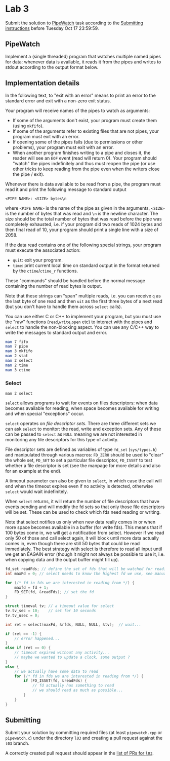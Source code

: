 Lab 3
=====

Submit the solution to [PipeWatch](#pipewatch) task according to the
[Submitting instructions](#submitting) before Tuesday Oct 17 23:59:59.



PipeWatch
---------

Implement a (single threaded) program that watches multiple named pipes for
data: whenever data is available, it reads it from the pipes and writes to
stdout according to the output format below.

## Implementation details

In the following text, to "exit with an error" means to print an error to the
standard error and exit with a non-zero exit status.

Your program will receive names of the pipes to watch as arguments:
- If some of the arguments don't exist, your program must create them (using
  `mkfifo`).
- If some of the arguments refer to existing files that are not pipes, your
  program must exit with an error.
- If opening some of the pipes fails (due to permissions or other problems),
  your program must exit with an error.
- When another program finishes writing to a pipe and closes it, the reader will
  see an `EOF` event (read will return 0). Your program should "watch" the pipes
  indefinitely and thus must reopen the pipe (or use other tricks to keep
  reading from the pipe even when the writers close the pipe / exit).

Whenever there is data available to be read from a pipe, the program must read
it and print the following message to standard output

    <PIPE NAME>: <SIZE> bytes\n

where `<PIPE NAME>` is the name of the pipe as given in the arguments, `<SIZE>`
is the number of bytes that was read and `\n` is the newline character. The size
should be the total number of bytes that was read before the pipe was completely
exhausted, i.e. if your program did two reads of 1024 bytes and then final read
of 10, your program should print a single line with a size of 2058.

If the data read contains one of the following special strings, your program
must execute the associated action:

- `quit`: exit your program.
- `time`: print current local time on standard output in the format returned by
  the `ctime`/`ctime_r` functions.

These "commands" should be handled before the normal message containing the
number of read bytes is output.

Note that these strings can "span" multiple reads, i.e. you can receive `q` as
the last byte of one read and then `uit` as the first three bytes of a next read
(but you don't have to handle them across `select` calls).


You can use either C or C++ to implement your program, but you must use the
"raw" functions (`read`,`write`,`open` etc) to interact with the pipes and
`select` to handle the non-blocking aspect. You can use any C/C++ way to write
the messages to standard output and error.

```sh
man 7 fifo
man 7 pipe
man 3 mkfifo
man 2 stat
man 2 select
man 2 time
man 3 ctime
```

### Select

    man 2 select

`select` allows programs to wait for events on files descriptors: when data
becomes available for reading, when space becomes available for writing and when
special "exceptions" occur.

`select` operates on *file descriptor sets*. There are three different sets we
can ask `select` to monitor: the read, write and exception sets. Any of these
can be passed to `select` as `NULL` meaning we are not interested in monitoring
any file descriptors for this type of activity.

File descriptor sets are defined as variables of type `fd_set` (`sys/types.h`)
and manipulated through various macros: `FD_ZERO` should be used to "clear" the
whole set, `FD_SET` to set a particular file descriptor, `FD_ISSET` to test
whether a file descriptor is set (see the manpage for more details and also for
an example at the end).

A timeout parameter can also be given to `select`, in which case the call will
end when the timeout expires even if no activity is detected, otherwise `select`
would wait indefinitely.

When `select` returns, it will return the number of file descriptors that have
events pending and will modify the fd sets so that only those file descriptors
will be set. These can be used to check which fds need reading or writing.

Note that select notifies us only when new data really comes in or when more
space becomes available in a buffer (for write fds). This means that if 100
bytes come in, we will get a notification from select. However if we read only
50 of those and call select again, it will block until more data actually comes
in, even though there are still 50 bytes that could be read immediately. The
best strategy with select is therefore to read all input until we get an EAGAIN
error (though it might not always be possible to use it, i.e. when copying data
and the output buffer might fill up).


```c++
fd_set readFds; // define the set of fds that will be watched for reading
int maxFd = 0; // select needs to know the highest fd we use, see manual

for (/* fd in fds we are interested in reading from */) {
	maxfd = fd + 1;
	FD_SET(fd, &readFds); // set the fd
}

struct timeval tv; // a timeout value for select
tv.tv_sec = 10;    // set for 10 seconds
tv.tv_usec = 0;

int ret = select(maxFd, &rfds, NULL, NULL, &tv);  // wait...

if (ret == -1) {
	// error happened...
}
else if (ret == 0) {
	// timeout expired without any activity...
	// maybe we wanted to update a clock, some output ?
}
else {
	// we actually have some data to read
	for (/* fd in fds we are interested in reading from */) {
		if (FD_ISSET(fd, &readFds) {
			// fd actually has something to read
			// we should read as much as possible...
		}
	}
}
```

Submitting
----------

Submit your solution by committing required files (at least `pipewatch.cpp` or `pipewatch.c`)
under the directory `l03` and creating a pull request against the `l03` branch.

A correctly created pull request should appear in the
[list of PRs for `l03`](https://github.com/pulls?utf8=%E2%9C%93&q=is%3Aopen+is%3Apr+user%3AFMFI-UK-2-AIN-118+base%3Al03).
